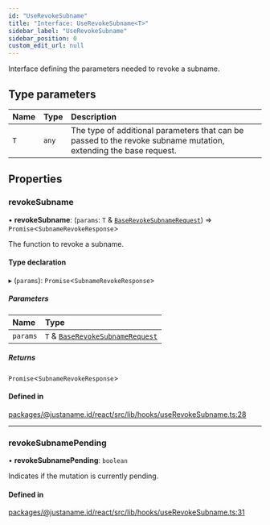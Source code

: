 ```yaml
---
id: "UseRevokeSubname"
title: "Interface: UseRevokeSubname<T>"
sidebar_label: "UseRevokeSubname"
sidebar_position: 0
custom_edit_url: null
---
```


Interface defining the parameters needed to revoke a subname.

## Type parameters

| Name | Type | Description |
| :------ | :------ | :------ |
| `T` | `any` | The type of additional parameters that can be passed to the revoke subname mutation, extending the base request. |

## Properties

### revokeSubname

• **revokeSubname**: (`params`: `T` & [`BaseRevokeSubnameRequest`](BaseRevokeSubnameRequest.md)) => `Promise`<`SubnameRevokeResponse`\>

The function to revoke a subname.

#### Type declaration

▸ (`params`): `Promise`<`SubnameRevokeResponse`\>

##### Parameters

| Name | Type |
| :------ | :------ |
| `params` | `T` & [`BaseRevokeSubnameRequest`](BaseRevokeSubnameRequest.md) |

##### Returns

`Promise`<`SubnameRevokeResponse`\>

#### Defined in

[packages/@justaname.id/react/src/lib/hooks/useRevokeSubname.ts:28](https://github.com/JustaName-id/JustaName-sdk/blob/1dd4ff6/packages/@justaname.id/react/src/lib/hooks/useRevokeSubname.ts#L28)

___

### revokeSubnamePending

• **revokeSubnamePending**: `boolean`

Indicates if the mutation is currently pending.

#### Defined in

[packages/@justaname.id/react/src/lib/hooks/useRevokeSubname.ts:31](https://github.com/JustaName-id/JustaName-sdk/blob/1dd4ff6/packages/@justaname.id/react/src/lib/hooks/useRevokeSubname.ts#L31)
